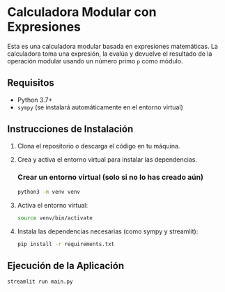 # Calculadora Modular con Expresiones

Esta es una calculadora modular basada en expresiones matemáticas. La calculadora toma una expresión, la evalúa y devuelve el resultado de la operación modular usando un número primo `p` como módulo.

## Requisitos

- Python 3.7+
- `sympy` (se instalará automáticamente en el entorno virtual)

## Instrucciones de Instalación

1. Clona el repositorio o descarga el código en tu máquina.

2. Crea y activa el entorno virtual para instalar las dependencias.

   ### Crear un entorno virtual (solo si no lo has creado aún)

   ```bash
   python3 -m venv venv
   
4. Activa el entorno virtual:
   
   ```bash
   source venv/bin/activate

5. Instala las dependencias necesarias (como sympy y streamlit):

   ```bash
   pip install -r requirements.txt

## Ejecución de la Aplicación

  ```bash
  streamlit run main.py

